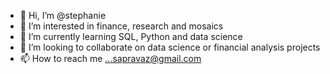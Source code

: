 - 👋 Hi, I’m @stephanie
- 👀 I’m interested in finance, research and mosaics
- 🌱 I’m currently learning SQL, Python and data science
- 💞️ I’m looking to collaborate on data science or financial analysis projects
- 📫 How to reach me ...sapravaz@gmail.com

<!---
stephaaa/stephaaa is a ✨ special ✨ repository because its `README.md` (this file) appears on your GitHub profile.
You can click the Preview link to take a look at your changes.
--->
